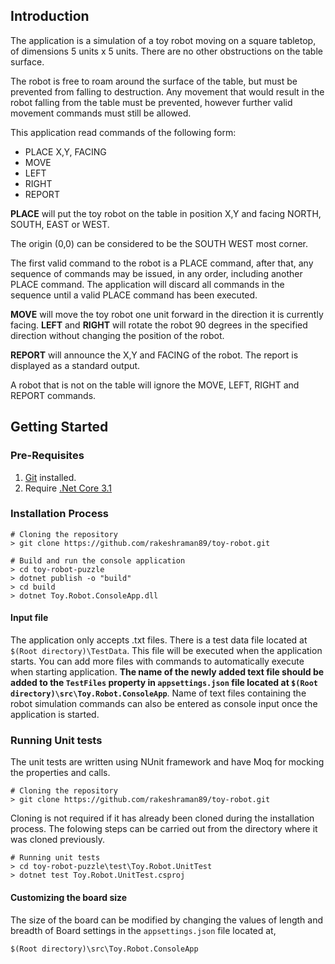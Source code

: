 ## Introduction 
The application is a simulation of a toy robot moving on a square tabletop, of dimensions 5 units x 5 units. There are no other obstructions on the table surface.

The robot is free to roam around the surface of the table, but must be prevented from falling to destruction. Any movement that would result in the robot falling from the table must be prevented, however further valid movement commands must still be allowed.

This application read commands of the following form:

- PLACE X,Y, FACING
- MOVE
- LEFT
- RIGHT
- REPORT

**PLACE** will put the toy robot on the table in position X,Y and facing NORTH, SOUTH, EAST or WEST.

The origin (0,0) can be considered to be the SOUTH WEST most corner.

The first valid command to the robot is a PLACE command, after that, any sequence of commands may be issued, in any order, including another PLACE command. The application will discard all commands in the sequence until a valid PLACE command has been executed.

**MOVE** will move the toy robot one unit forward in the direction it is currently facing. 
**LEFT** and **RIGHT** will rotate the robot 90 degrees in the specified direction without changing the position of the robot.

**REPORT** will announce the X,Y and FACING of the robot. The report is displayed as a standard output.

A robot that is not on the table will ignore the MOVE, LEFT, RIGHT and REPORT commands.

## Getting Started

### Pre-Requisites
1. [Git](https://git-scm.com/download/win) installed.
1. Require [.Net Core 3.1](https://dotnet.microsoft.com/download/dotnet-core/3.1)

### Installation Process
```shell
# Cloning the repository
> git clone https://github.com/rakeshraman89/toy-robot.git

# Build and run the console application
> cd toy-robot-puzzle
> dotnet publish -o "build"
> cd build
> dotnet Toy.Robot.ConsoleApp.dll
```
#### Input file
The application only accepts .txt files.
There is a test data file located at `$(Root directory)\TestData`. This file will be executed when the application starts. You can add more files with commands to automatically execute when starting application.
**The name of the newly added text file should be added to the `TestFiles` property in `appsettings.json` file located at `$(Root directory)\src\Toy.Robot.ConsoleApp`**.
Name of text files containing the robot simulation commands can also be entered as console input once the application is started.

### Running Unit tests
The unit tests are written using NUnit framework and have Moq for mocking the properties and calls.

```shell
# Cloning the repository
> git clone https://github.com/rakeshraman89/toy-robot.git
```
Cloning is not required if it has already been cloned during the installation process.
The folowing steps can be carried out from the directory where it was cloned previously.

```shell
# Running unit tests
> cd toy-robot-puzzle\test\Toy.Robot.UnitTest
> dotnet test Toy.Robot.UnitTest.csproj
```
#### Customizing the board size
The size of the board can be modified by changing the values of length and breadth of Board settings in the `appsettings.json` file located at,
```
$(Root directory)\src\Toy.Robot.ConsoleApp
```
